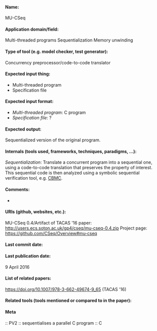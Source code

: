 #### Name:
MU-CSeq

#### Application domain/field:
Multi-threaded programs
Sequentialization
Memory unwinding

#### Type of tool (e.g. model checker, test generator):
Concurrency preprocessor/code-to-code translator

#### Expected input thing:
- Multi-threaded program
- Specification file

#### Expected input format:
- *Multi-threaded program*: C program
- *Specification file*: ?

#### Expected output:
Sequentialized version of the original program.

#### Internals (tools used, frameworks, techniques, paradigms, ...):
*Sequentialization*: Translate a concurrent program into a sequential one, using a code-to-code translation that preserves the property of interest. This sequential code is then analyzed using a symbolic sequential verification tool, e.g. [CBMC](Checkers/CBMC.md).

#### Comments:
-

#### URIs (github, websites, etc.):
MU-CSeq 0.4/Artifact of TACAS '16 paper: http://users.ecs.soton.ac.uk/gp4/cseq/mu-cseq-0.4.zip
Project page: https://github.com/CSeq/Overview#mu-cseq

#### Last commit date:

#### Last publication date:
9 April 2016

#### List of related papers:
https://doi.org/10.1007/978-3-662-49674-9_65 (TACAS '16)

#### Related tools (tools mentioned or compared to in the paper):

#### Meta
:: PV2 :: sequentialises a parallel C program
:: C